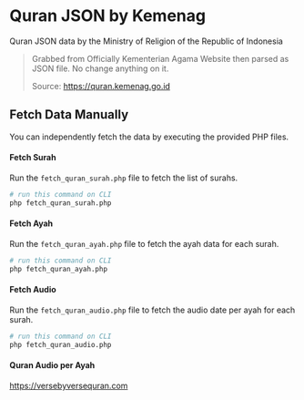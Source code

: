 # Quran JSON by Kemenag
Quran JSON data by the Ministry of Religion of the Republic of Indonesia

> Grabbed from Officially Kementerian Agama Website then parsed as JSON file. No change anything on it.
> 
> Source: https://quran.kemenag.go.id

## Fetch Data Manually
You can independently fetch the data by executing the provided PHP files.

#### Fetch Surah
Run the `fetch_quran_surah.php` file to fetch the list of surahs.
``` bash
# run this command on CLI
php fetch_quran_surah.php
```

#### Fetch Ayah
Run the `fetch_quran_ayah.php` file to fetch the ayah data for each surah.
``` bash
# run this command on CLI
php fetch_quran_ayah.php
```

#### Fetch Audio
Run the `fetch_quran_audio.php` file to fetch the audio date per ayah for each surah.
``` bash
# run this command on CLI
php fetch_quran_audio.php
```

#### Quran Audio per Ayah
https://versebyversequran.com
